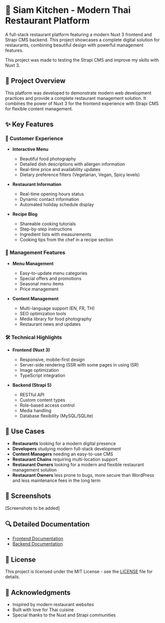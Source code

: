 # 🍜 Siam Kitchen - Modern Thai Restaurant Platform

A full-stack restaurant platform featuring a modern Nuxt 3 frontend and Strapi CMS backend. This project showcases a complete digital solution for restaurants, combining beautiful design with powerful management features.

This project was made to testing the Strapi CMS and improve my skills with Nuxt 3.

## 🌟 Project Overview

This platform was developed to demonstrate modern web development practices and provide a complete restaurant management solution. It combines the power of Nuxt 3 for the frontend experience with Strapi CMS for flexible content management.

## ✨ Key Features

### 🎨 Customer Experience
- **Interactive Menu**
  - Beautiful food photography
  - Detailed dish descriptions with allergen information
  - Real-time price and availability updates
  - Dietary preference filters (Vegetarian, Vegan, Spicy levels)

- **Restaurant Information**
  - Real-time opening hours status
  - Dynamic contact information
  - Automated holiday schedule display

- **Recipe Blog**
  - Shareable cooking tutorials
  - Step-by-step instructions
  - Ingredient lists with measurements
  - Cooking tips from the chef in a recipe section

### 💼 Management Features
- **Menu Management**
  - Easy-to-update menu categories
  - Special offers and promotions
  - Seasonal menu items
  - Price management

- **Content Management**
  - Multi-language support (EN, FR, TH)
  - SEO optimization tools
  - Media library for food photography
  - Restaurant news and updates

### 🛠 Technical Highlights
- **Frontend (Nuxt 3)**
  - Responsive, mobile-first design
  - Server-side rendering (SSR with some pages in using ISR)
  - Image optimization
  - TypeScript integration

- **Backend (Strapi 5)**
  - RESTful API
  - Custom content types
  - Role-based access control
  - Media handling
  - Database flexibility (MySQL/SQLite)

## 🎯 Use Cases

- **Restaurants** looking for a modern digital presence
- **Developers** studying modern full-stack development
- **Content Managers** needing an easy-to-use CMS
- **Restaurant Chains** requiring multi-location support
- **Restaurant Owners** looking for a modern and flexible restaurant management solution
- **Restaurant Owners** less prone to bugs, more secure than WordPress and less maintenance fees in the long term

## 📱 Screenshots

[Screenshots to be added]

## 🔍 Detailed Documentation

- [Frontend Documentation](./frontend/README.md)
- [Backend Documentation](./backend/README.md)

## 📝 License

This project is licensed under the MIT License - see the [LICENSE](LICENSE) file for details.

## 🙏 Acknowledgments

- Inspired by modern restaurant websites
- Built with love for Thai cuisine
- Special thanks to the Nuxt and Strapi communities